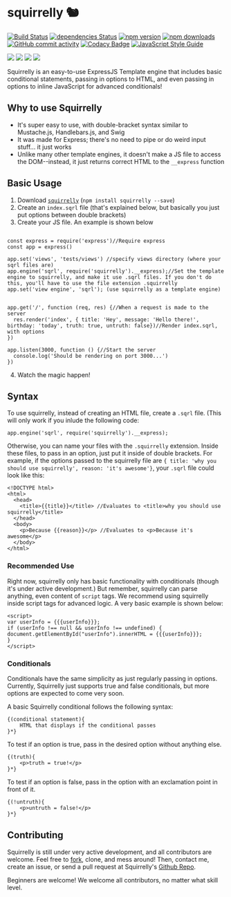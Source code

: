 # squirrelly 🐿️
[![Build Status](https://travis-ci.org/nebrelbug/squirrelly.svg?branch=master)](https://travis-ci.org/nebrelbug/squirrelly)
[![dependencies Status](https://david-dm.org/nebrelbug/squirrelly/status.svg)](https://david-dm.org/nebrelbug/squirrelly)
[![npm version](https://img.shields.io/npm/v/squirrelly.svg)](https://www.npmjs.com/package/squirrelly)
[![npm downloads](https://img.shields.io/npm/dt/squirrelly.svg)](https://www.npmjs.com/package/squirrelly)
[![GitHub commit activity](https://img.shields.io/github/commit-activity/y/nebrelbug/squirrelly.svg)](https://github.com/nebrelbug/squirrelly)
[![Codacy Badge](https://api.codacy.com/project/badge/Grade/b848f0c508e841cf8fd3ab7308cfee34)](https://www.codacy.com/app/nebrelbug/squirrelly?utm_source=github.com&amp;utm_medium=referral&amp;utm_content=nebrelbug/squirrelly&amp;utm_campaign=Badge_Grade)
[![JavaScript Style Guide](https://img.shields.io/badge/code_style-standard-brightgreen.svg)](https://standardjs.com)

[![](https://img.shields.io/github/forks/nebrelbug/squirrelly.svg?style=social&label=Fork)](https://github.com/nebrelbug/squirrelly/fork)
[![](https://img.shields.io/github/stars/nebrelbug/squirrelly.svg?style=social&label=Stars)](https://github.com/nebrelbug/squirrelly)
[![](https://img.shields.io/github/watchers/nebrelbug/squirrelly.svg?style=social&label=Watch)](https://github.com/nebrelbug/squirrelly)
[![](https://img.shields.io/github/followers/nebrelbug.svg?style=social&label=Follow)](https://github.com/nebrelbug/squirrelly)

Squirrelly is an easy-to-use ExpressJS Template engine that includes basic conditional statements, passing in options to HTML, and even passing in options to inline JavaScript for advanced conditionals!

## Why to use Squirrelly

* It's super easy to use, with double-bracket syntax similar to Mustache.js, Handlebars.js, and Swig
* It was made for Express; there's no need to pipe or do weird input stuff... it just works
* Unlike many other template engines, it doesn't make a JS file to access the DOM--instead, it just returns correct HTML to the `__express` function

## Basic Usage

1. Download [`squirrelly`](https://www.npmjs.com/package/squirrelly) (`npm install squirrelly --save`)
2. Create an `index.sqrl` file (that's explained below, but basically you just put options between double brackets)
3. Create your JS file. An example is shown below

```

const express = require('express')//Require express
const app = express()

app.set('views', 'tests/views') //specify views directory (where your sqrl files are)
app.engine('sqrl', require('squirrelly').__express);//Set the template engine to squirrelly, and make it use .sqrl files. If you don't do this, you'll have to use the file extension .squirrelly
app.set('view engine', 'sqrl'); (use squirrelly as a template engine)


app.get('/', function (req, res) {//When a request is made to the server
  res.render('index', { title: 'Hey', message: 'Hello there!', birthday: 'today', truth: true, untruth: false})//Render index.sqrl, with options
})

app.listen(3000, function () {//Start the server
  console.log('Should be rendering on port 3000...')
})

```

4. Watch the magic happen!

## Syntax

To use squirrelly, instead of creating an HTML file, create a `.sqrl` file. (This will only work if you inlude the following code:

`app.engine('sqrl', require('squirrelly').__express);`

Otherwise, you can name your files with the `.squirrelly` extension. Inside these files, to pass in an option, just put it inside of double brackets. For example, if the options passed to the squirrelly file are `{ title: 'why you should use squirrelly', reason: 'it's awesome'}`, your `.sqrl` file could look like this:

```
<!DOCTYPE html>
<html>
  <head>
    <title>{{title}}</title> //Evaluates to <title>why you should use squirrelly</title>
  </head>
  <body>
    <p>Because {{reason}}</p> //Evaluates to <p>Because it's awesome</p>
  </body>
</html>
```

### Recommended Use

Right now, squirrelly only has basic functionality with conditionals (though it's under active development.) But remember, squirrelly can parse anything, even content of `script` tags. We recommend using squirrelly inside script tags for advanced logic. A very basic  example is shown below:

```
<script>
var userInfo = {{{userInfo}}};
if (userInfo !== null && userInfo !== undefined) {
document.getElementById("userInfo").innerHTML = {{{userInfo}}};
}
</script>

```

### Conditionals

Conditionals have the same simplicity as just regularly passing in options. Currently, Squirrelly just supports true and false conditionals, but more options are expected to come very soon.

A basic Squirrelly conditional follows the following syntax:

```
{(conditional statement){
	HTML that displays if the conditional passes
}*}
```

To test if an option is true, pass in the desired option without anything else.

```
{(truth){
    <p>truth = true!</p>
}*}
```
To test if an option is false, pass in the option with an exclamation point in front of it.
```
{(!untruth){
    <p>untruth = false!</p>
}*}
```

## Contributing

Squirrelly is still under very active development, and all contributors are welcome. Feel free to [fork](https://github.com/nebrelbug/squirrelly), clone, and mess around! Then, contact me, create an issue, or send a pull request at Squirrelly's [Github Repo](https://github.com/nebrelbug/squirrelly).

Beginners are welcome! We welcome all contributors, no matter what skill level.
